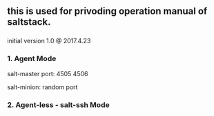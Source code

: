 ## this is used for privoding operation manual of saltstack.


### 
initial version 1.0 @ 2017.4.23

### 1. Agent Mode

salt-master port:
4505
4506

salt-minion:
random port

### 2. Agent-less - salt-ssh Mode
